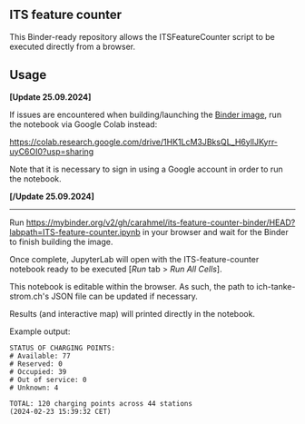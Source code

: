 ## ITS feature counter

This Binder-ready repository allows the ITSFeatureCounter script to be executed directly from a browser.


## Usage


**[Update 25.09.2024]** 

If issues are encountered when building/launching the [Binder image](https://mybinder.org/v2/gh/carahmel/its-feature-counter-binder/60fbf98b0a0fcedc7399042bfd04f743b482c91b?urlpath=lab%2Ftree%2FITS-feature-counter.ipynb), run the notebook via Google Colab instead:

https://colab.research.google.com/drive/1HK1LcM3JBksQL_H6yllJKyrr-uyC6OI0?usp=sharing

Note that it is necessary to sign in using a Google account in order to run the notebook.

**[/Update 25.09.2024]**

---

Run https://mybinder.org/v2/gh/carahmel/its-feature-counter-binder/HEAD?labpath=ITS-feature-counter.ipynb in your browser and wait for the Binder to finish building the image.

Once complete, JupyterLab will open with the ITS-feature-counter notebook ready to be executed [_Run_ tab > _Run All Cells_].


This notebook is editable within the browser. As such, the path to ich-tanke-strom.ch's JSON file can be updated if necessary.

Results (and interactive map) will printed directly in the notebook.


Example output:
```
STATUS OF CHARGING POINTS:
# Available: 77
# Reserved: 0
# Occupied: 39
# Out of service: 0
# Unknown: 4

TOTAL: 120 charging points across 44 stations
(2024-02-23 15:39:32 CET)
```

